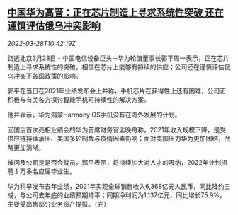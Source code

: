 <!--1648465263000-->
[中国华为高管：正在芯片制造上寻求系统性突破 还在谨慎评估俄乌冲突影响](https://cn.reuters.com/article/china-huawei-executive-chips-0328-mon-idCNKCS2LP10B)
------

<div><i>2022-03-28T10:42:19Z</i></div><p>路透北京3月28日 - 中国电信设备巨头--华为轮值董事长郭平周一表示，正在芯片制造上寻求系统性的突破，相信在芯片上能够有持续的供应；公司还在谨慎评估俄乌冲突下各国政策的影响。</p><p>郭平在当日在2021年业绩发布会上并称，手机芯片在获得性上还有困难，公司正积极与有关各方探讨智能手机可持续性的解决方案。</p><p>他并表示，华为鸿蒙Harmony OS手机没有在海外发展的计划。</p><p>回国后首次亮相业绩会的华为首席财务官孟晚舟称，2021年收入规模下降，是受供应链持续承压、美国多轮制裁与疫情因素影响；面对美国压力华为更加团结，战略更加清晰。</p><p>被问及公司是是否会裁员，郭平表示，将持续加大对人才的吸纳，2022年计划招聘１万多名应届毕业生。</p><p>华为稍早发布去年业绩，2021年实现全球销售收入6,368亿元人民币，同比降约三成，与公司去年底的业绩预期持平；同期净利润为1,137亿元，同比增长75.9%，主要受出售部分业务资产提振。（完）</p>
